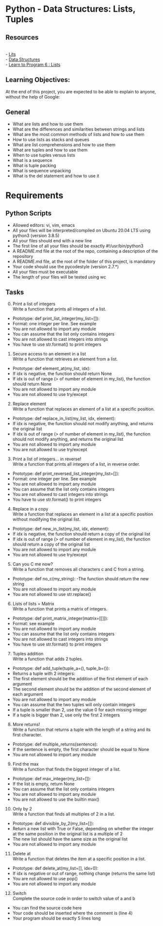 # Python - Data Structures: Lists, Tuples

## Resources
<br> - <a href="https://docs.python.org/3/tutorial/introduction.html#lists"> Lits</a>
<br> - <a href="https://docs.python.org/3/tutorial/datastructures.html"> Data Structures</a>
<br> - <a href="https://www.youtube.com/watch?v=A1HUzrvS-Pw&ab_channel=DerekBanas"> Learn to Program 6 : Lists</a>

## Learning Objectives:
At the end of this project, you are expected to be able to explain to anyone, without the help of Google:

## General
- What are lists and how to use them
- What are the differences and similarities between strings and lists
- What are the most common methods of lists and how to use them
- How to use lists as stacks and queues
- What are list comprehensions and how to use them
- What are tuples and how to use them
- When to use tuples versus lists
- What is a sequence
- What is tuple packing
- What is sequence unpacking
- What is the del statement and how to use it

# Requirements
## Python Scripts

- Allowed editors: vi, vim, emacs
- All your files will be interpreted/compiled on Ubuntu 20.04 LTS using python3 (version 3.8.5)
- All your files should end with a new line
- The first line of all your files should be exactly #!/usr/bin/python3
- A README.md file at the root of the repo, containing a description of the repository
- A README.md file, at the root of the folder of this project, is mandatory
- Your code should use the pycodestyle (version 2.7.*)
- All your files must be executable
- The length of your files will be tested using wc


## Tasks

0. Print a list of integers
<br>Write a function that prints all integers of a list.
- Prototype: def print_list_integer(my_list=[]):
- Format: one integer per line. See example
- You are not allowed to import any module
- You can assume that the list only contains integers
- You are not allowed to cast integers into strings
- You have to use str.format() to print integers

1. Secure access to an element in a list
<br>Write a function that retrieves an element from a list.
- Prototype: def element_at(my_list, idx):
- If idx is negative, the function should return None
- If idx is out of range (> of number of element in my_list), the function should return None
- You are not allowed to import any module
- You are not allowed to use try/except

2. Replace element
<br> Write a function that replaces an element of a list at a specific position.
- Prototype: def replace_in_list(my_list, idx, element):
- If idx is negative, the function should not modify anything, and returns the original list
- If idx is out of range (> of number of element in my_list), the function should not modify anything, and returns the original list
- You are not allowed to import any module
- You are not allowed to use try/except

3. Print a list of integers... in reverse!
<br>Write a function that prints all integers of a list, in reverse order.
- Prototype: def print_reversed_list_integer(my_list=[]):
- Format: one integer per line. See example
- You are not allowed to import any module
- You can assume that the list only contains integers
- You are not allowed to cast integers into strings
- You have to use str.format() to print integers

4. Replace in a copy
<br>Write a function that replaces an element in a list at a specific position without modifying the original list.
- Prototype: def new_in_list(my_list, idx, element):
- If idx is negative, the function should return a copy of the original list
- If idx is out of range (> of number of element in my_list), the function should return a copy of the original list
- You are not allowed to import any module
- You are not allowed to use try/except

5. Can you C me now?
<br> Write a function that removes all characters c and C from a string.
- Prototype: def no_c(my_string):
-The function should return the new string
- You are not allowed to import any module
- You are not allowed to use str.replace()

6. Lists of lists = Matrix
<br>Write a function that prints a matrix of integers.
- Prototype: def print_matrix_integer(matrix=[[]]):
- Format: see example
- You are not allowed to import any module
- You can assume that the list only contains integers
- You are not allowed to cast integers into strings
- You have to use str.format() to print integers

7. Tuples addition
<br>Write a function that adds 2 tuples.
- Prototype: def add_tuple(tuple_a=(), tuple_b=()):
- Returns a tuple with 2 integers:
- The first element should be the addition of the first element of each argument
- The second element should be the addition of the second element of each argument
- You are not allowed to import any module
- You can assume that the two tuples will only contain integers
- If a tuple is smaller than 2, use the value 0 for each missing integer
- If a tuple is bigger than 2, use only the first 2 integers

8. More returns! 
<br>Write a function that returns a tuple with the length of a string and its first character.
- Prototype: def multiple_returns(sentence):
- If the sentence is empty, the first character should be equal to None
- You are not allowed to import any module

9. Find the max
<br>Write a function that finds the biggest integer of a list.
- Prototype: def max_integer(my_list=[]):
- If the list is empty, return None
- You can assume that the list only contains integers
- You are not allowed to import any module
- You are not allowed to use the builtin max()

10. Only by 2
<br> Write a function that finds all multiples of 2 in a list.
- Prototype: def divisible_by_2(my_list=[]):
- Return a new list with True or False, depending on whether the integer at the same position in the original list is a multiple of 2
- The new list should have the same size as the original list
- You are not allowed to import any module

11. Delete at
<br> Write a function that deletes the item at a specific position in a list.
- Prototype: def delete_at(my_list=[], idx=0):
- If idx is negative or out of range, nothing change (returns the same list)
- You are not allowed to use pop()
- You are not allowed to import any module

12. Switch
<br>Complete the source code in order to switch value of a and b
- You can find the source code here
- Your code should be inserted where the comment is (line 4)
- Your program should be exactly 5 lines long